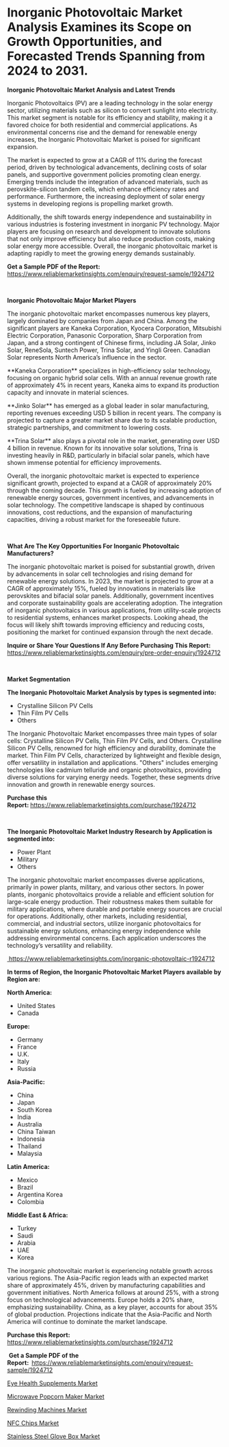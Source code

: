 <p><h1>Inorganic Photovoltaic Market Analysis Examines its Scope on Growth Opportunities, and Forecasted Trends Spanning from 2024 to 2031.</h1></p><p><strong>Inorganic Photovoltaic Market Analysis and Latest Trends</strong></p>
<p><p>Inorganic Photovoltaics (PV) are a leading technology in the solar energy sector, utilizing materials such as silicon to convert sunlight into electricity. This market segment is notable for its efficiency and stability, making it a favored choice for both residential and commercial applications. As environmental concerns rise and the demand for renewable energy increases, the Inorganic Photovoltaic Market is poised for significant expansion.</p><p>The market is expected to grow at a CAGR of 11% during the forecast period, driven by technological advancements, declining costs of solar panels, and supportive government policies promoting clean energy. Emerging trends include the integration of advanced materials, such as perovskite-silicon tandem cells, which enhance efficiency rates and performance. Furthermore, the increasing deployment of solar energy systems in developing regions is propelling market growth.</p><p>Additionally, the shift towards energy independence and sustainability in various industries is fostering investment in inorganic PV technology. Major players are focusing on research and development to innovate solutions that not only improve efficiency but also reduce production costs, making solar energy more accessible. Overall, the inorganic photovoltaic market is adapting rapidly to meet the growing energy demands sustainably.</p></p>
<p><strong>Get a Sample PDF of the Report:&nbsp;</strong> <a href="https://www.reliablemarketinsights.com/enquiry/request-sample/1924712?utm_campaign=1622&utm_medium=2&utm_source=Github&utm_content=ia&utm_term=24102024&utm_id=inorganic-photovoltaic">https://www.reliablemarketinsights.com/enquiry/request-sample/1924712</a></p>
<p>&nbsp;</p>
<p><strong>Inorganic Photovoltaic Major Market Players</strong></p>
<p><p>The inorganic photovoltaic market encompasses numerous key players, largely dominated by companies from Japan and China. Among the significant players are Kaneka Corporation, Kyocera Corporation, Mitsubishi Electric Corporation, Panasonic Corporation, Sharp Corporation from Japan, and a strong contingent of Chinese firms, including JA Solar, Jinko Solar, ReneSola, Suntech Power, Trina Solar, and Yingli Green. Canadian Solar represents North America’s influence in the sector.</p><p>**Kaneka Corporation** specializes in high-efficiency solar technology, focusing on organic hybrid solar cells. With an annual revenue growth rate of approximately 4% in recent years, Kaneka aims to expand its production capacity and innovate in material sciences.</p><p>**Jinko Solar** has emerged as a global leader in solar manufacturing, reporting revenues exceeding USD 5 billion in recent years. The company is projected to capture a greater market share due to its scalable production, strategic partnerships, and commitment to lowering costs.</p><p>**Trina Solar** also plays a pivotal role in the market, generating over USD 4 billion in revenue. Known for its innovative solar solutions, Trina is investing heavily in R&D, particularly in bifacial solar panels, which have shown immense potential for efficiency improvements.</p><p>Overall, the inorganic photovoltaic market is expected to experience significant growth, projected to expand at a CAGR of approximately 20% through the coming decade. This growth is fueled by increasing adoption of renewable energy sources, government incentives, and advancements in solar technology. The competitive landscape is shaped by continuous innovations, cost reductions, and the expansion of manufacturing capacities, driving a robust market for the foreseeable future.</p></p>
<p>&nbsp;</p>
<p><strong>What Are The Key Opportunities For Inorganic Photovoltaic Manufacturers?</strong></p>
<p><p>The inorganic photovoltaic market is poised for substantial growth, driven by advancements in solar cell technologies and rising demand for renewable energy solutions. In 2023, the market is projected to grow at a CAGR of approximately 15%, fueled by innovations in materials like perovskites and bifacial solar panels. Additionally, government incentives and corporate sustainability goals are accelerating adoption. The integration of inorganic photovoltaics in various applications, from utility-scale projects to residential systems, enhances market prospects. Looking ahead, the focus will likely shift towards improving efficiency and reducing costs, positioning the market for continued expansion through the next decade.</p></p>
<p><strong>Inquire or Share Your Questions If Any Before Purchasing This Report:</strong> <a href="https://www.reliablemarketinsights.com/enquiry/pre-order-enquiry/1924712?utm_campaign=1622&utm_medium=2&utm_source=Github&utm_content=ia&utm_term=24102024&utm_id=inorganic-photovoltaic">https://www.reliablemarketinsights.com/enquiry/pre-order-enquiry/1924712</a></p>
<p>&nbsp;</p>
<p><strong>Market Segmentation</strong></p>
<p><strong>The Inorganic Photovoltaic Market Analysis by types is segmented into:</strong></p>
<p><ul><li>Crystalline Silicon PV Cells</li><li>Thin Film PV Cells</li><li>Others</li></ul></p>
<p><p>The Inorganic Photovoltaic Market encompasses three main types of solar cells: Crystalline Silicon PV Cells, Thin Film PV Cells, and Others. Crystalline Silicon PV Cells, renowned for high efficiency and durability, dominate the market. Thin Film PV Cells, characterized by lightweight and flexible design, offer versatility in installation and applications. "Others" includes emerging technologies like cadmium telluride and organic photovoltaics, providing diverse solutions for varying energy needs. Together, these segments drive innovation and growth in renewable energy sources.</p></p>
<p><strong>Purchase this Report:&nbsp;</strong><a href="https://www.reliablemarketinsights.com/purchase/1924712?utm_campaign=1622&utm_medium=2&utm_source=Github&utm_content=ia&utm_term=24102024&utm_id=inorganic-photovoltaic">https://www.reliablemarketinsights.com/purchase/1924712</a></p>
<p>&nbsp;</p>
<p><strong>The Inorganic Photovoltaic Market Industry Research by Application is segmented into:</strong></p>
<p><ul><li>Power Plant</li><li>Military</li><li>Others</li></ul></p>
<p><p>The inorganic photovoltaic market encompasses diverse applications, primarily in power plants, military, and various other sectors. In power plants, inorganic photovoltaics provide a reliable and efficient solution for large-scale energy production. Their robustness makes them suitable for military applications, where durable and portable energy sources are crucial for operations. Additionally, other markets, including residential, commercial, and industrial sectors, utilize inorganic photovoltaics for sustainable energy solutions, enhancing energy independence while addressing environmental concerns. Each application underscores the technology’s versatility and reliability.</p></p>
<p><a href="https://www.reliablemarketinsights.com/inorganic-photovoltaic-r1924712?utm_campaign=1622&utm_medium=2&utm_source=Github&utm_content=ia&utm_term=24102024&utm_id=inorganic-photovoltaic">&nbsp;https://www.reliablemarketinsights.com/inorganic-photovoltaic-r1924712</a></p>
<p><strong>In terms of Region, the Inorganic Photovoltaic Market Players available by Region are:</strong></p>
<p>
    <p> <strong> North America: </strong>
        <ul>
            <li>United States</li>
            <li>Canada</li>
        </ul>
        </p> 
    <p> <strong> Europe: </strong>
        <ul>
            <li>Germany</li>
            <li>France</li>
            <li>U.K.</li>
            <li>Italy</li>
            <li>Russia</li>
        </ul>
        </p> 
    <p> <strong> Asia-Pacific: </strong>
        <ul>
            <li>China</li>
            <li>Japan</li>
            <li>South Korea</li>
            <li>India</li>
            <li>Australia</li>
            <li>China Taiwan</li>
            <li>Indonesia</li>
            <li>Thailand</li>
            <li>Malaysia</li>
        </ul>
        </p> 
    <p> <strong> Latin America: </strong>
        <ul>
            <li>Mexico</li>
            <li>Brazil</li>
            <li>Argentina Korea</li>
            <li>Colombia</li>
        </ul>
        </p> 
    <p> <strong> Middle East & Africa: </strong>
        <ul>
            <li>Turkey</li>
            <li>Saudi</li>
            <li>Arabia</li>
            <li>UAE</li>
            <li>Korea</li>
        </ul>
    </p>
    </p>
<p><p>The inorganic photovoltaic market is experiencing notable growth across various regions. The Asia-Pacific region leads with an expected market share of approximately 45%, driven by manufacturing capabilities and government initiatives. North America follows at around 25%, with a strong focus on technological advancements. Europe holds a 20% share, emphasizing sustainability. China, as a key player, accounts for about 35% of global production. Projections indicate that the Asia-Pacific and North America will continue to dominate the market landscape.</p></p>
<p><strong>Purchase this Report: </strong><a href="https://www.reliablemarketinsights.com/purchase/1924712?utm_campaign=1622&utm_medium=2&utm_source=Github&utm_content=ia&utm_term=24102024&utm_id=inorganic-photovoltaic">https://www.reliablemarketinsights.com/purchase/1924712</a></p>
<p>&nbsp;<strong>Get a Sample PDF of the Report:&nbsp;&nbsp;</strong><a href="https://www.reliablemarketinsights.com/enquiry/request-sample/1924712?utm_campaign=1622&utm_medium=2&utm_source=Github&utm_content=ia&utm_term=24102024&utm_id=inorganic-photovoltaic">https://www.reliablemarketinsights.com/enquiry/request-sample/1924712</a></p>
<p><strong></strong></p>
<p><p><a href="https://www.linkedin.com/pulse/regional-adaptations-global-eye-health-supplements-market-yd8mf?utm_campaign=1622&utm_medium=2&utm_source=Github&utm_content=ia&utm_term=24102024&utm_id=inorganic-photovoltaic">Eye Health Supplements Market</a></p><p><a href="https://issuu.com/reportprime-2/docs/microwave-popcorn-maker-market-size_64d3655fe2e061?utm_campaign=1622&utm_medium=2&utm_source=Github&utm_content=ia&utm_term=24102024&utm_id=inorganic-photovoltaic">Microwave Popcorn Maker Market</a></p><p><a href="https://www.linkedin.com/pulse/rewinding-machines-market-revolution-size-share-emerging-trends-ruz6f?utm_campaign=1622&utm_medium=2&utm_source=Github&utm_content=ia&utm_term=24102024&utm_id=inorganic-photovoltaic">Rewinding Machines Market</a></p><p><a href="https://www.linkedin.com/pulse/nfc-chips-market-global-share-ranking-overall-sales-demand-hmmdf?utm_campaign=1622&utm_medium=2&utm_source=Github&utm_content=ia&utm_term=24102024&utm_id=inorganic-photovoltaic">NFC Chips Market</a></p><p><a href="https://www.linkedin.com/pulse/emerging-stainless-steel-glove-box-market-opportunities-analysis-iy4ff?utm_campaign=1622&utm_medium=2&utm_source=Github&utm_content=ia&utm_term=24102024&utm_id=inorganic-photovoltaic">Stainless Steel Glove Box Market</a></p></p>